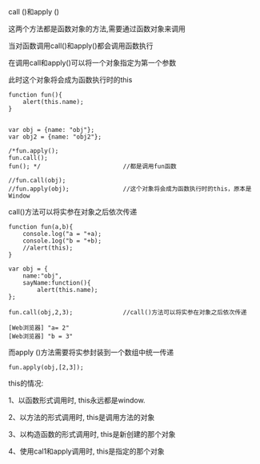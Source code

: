 call ()和apply ()

这两个方法都是函数对象的方法,需要通过函数对象来调用

当对函数调用call()和apply()都会调用函数执行

在调用call和apply()可以将一个对象指定为第一个参数

此时这个对象将会成为函数执行时的this

```
function fun(){ 
	alert(this.name);
}


var obj = {name: "obj"};
var obj2 = {name: "obj2"};

/*fun.apply();
fun.call();
fun(); */						//都是调用fun函数

//fun.call(obj);
//fun.apply(obj);				//这个对象将会成为函数执行时的this，原本是Window

```



call()方法可以将实参在对象之后依次传递

```
function fun(a,b){
	console.log("a = "+a);
	console.1og("b = "+b);
	//alert(this);
}

var obj = {
	name:"obj",
	sayName:function(){
		alert(this.name);
};

fun.call(obj,2,3);				//call()方法可以将实参在对象之后依次传递

[Web浏览器] "a= 2"
[Web浏览器] "b = 3"
```





 而apply ()方法需要将实参封装到一个数组中统一传递

```
fun.apply(obj,[2,3]);
```





this的情况:

1、以函数形式调用时, this永远都是window. 

2、以方法的形式调用时, this是调用方法的对象

3、以构造函数的形式调用时, this是新创建的那个对象

4、使用cal1和apply调用时, this是指定的那个对象

